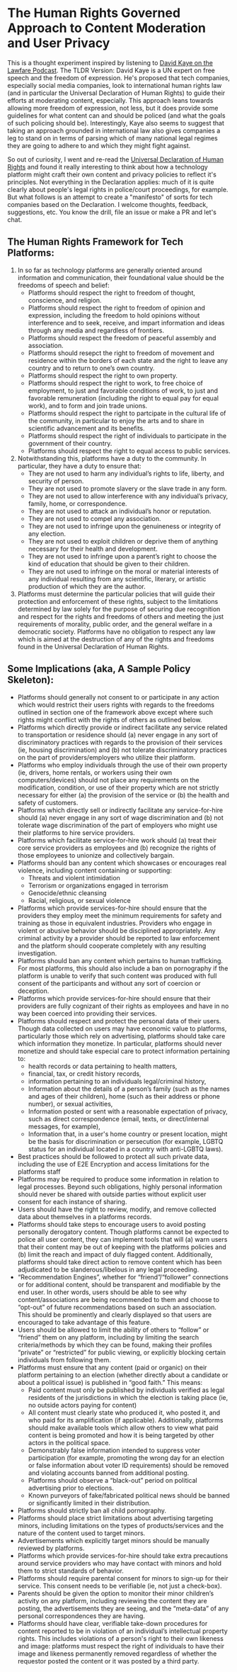 # The Human Rights Governed Approach to Content Moderation and User Privacy

This is a thought experiment inspired by listening to [David Kaye on the Lawfare Podcast](https://www.lawfareblog.com/lawfare-podcast-david-kaye-policing-speech-online). The TLDR Version: David Kaye is a UN expert on free speech and the freedom of expression. He's proposed that tech companies, especially social media companies, look to international human rights law (and in particular the Universal Declaration of Human Rights) to guide their efforts at moderating content, especially. This approach leans towards allowing more freedom of expression, not less, but it does provide some guidelines for what content can and should be policed (and what the goals of such policing should be). Interestingly, Kaye also seems to suggest that taking an approach grounded in international law also gives companies a leg to stand on in terms of parsing which of many national legal regimes they are going to adhere to and which they might fight against.

So out of curiosity, I went and re-read the [Universal Declaration of Human Rights](https://www.un.org/en/universal-declaration-human-rights/index.html) and found it really interesting to think about how a technology platform might craft their own content and privacy policies to reflect it's principles. Not everything in the Declaration applies: much of it is quite clearly about people's legal rights in police/court proceedings, for example. But what follows is an attempt to create a "manifesto" of sorts for tech companies based on the Declaration. I welcome thoughts, feedback, suggestions, etc. You know the drill, file an issue or make a PR and let's chat.

## The Human Rights Framework for Tech Platforms:

1. In so far as technology platforms are generally oriented around information and communication, their foundational value should be the freedoms of speech and belief:
	- Platforms should respect the right to freedom of thought, conscience, and religion.
	- Platforms should respect the right to freedom of opinion and expression, including the freedom to hold opinions without interference and to seek, receive, and impart information and ideas through any media and regardless of frontiers.
	- Platforms should respect the freedom of peaceful assembly and association.
	- Platforms should resepct the right to freedom of movement and residence within the borders of each state and the right to leave any country and to return to one’s own country.
	- Platforms should respect the right to own property.
	- Platforms should respect the right to work, to free choice of employment, to just and favorable conditions of work, to just and favorable remuneration (including the right to equal pay for equal work), and to form and join trade unions.
	- Platforms should respect the right to partcipate in the cultural life of the community, in particular to enjoy the arts and to share in scientific advancement and its benefits.
	- Platforms should respect the right of individuals to participate in the government of their country.
	- Platforms should respect the right to equal access to public services.
2. Notwithstanding this, platforms have a duty to the community. In particular, they have a duty to ensure that:
	- They are not used to harm any individual’s rights to life, liberty, and security of person.
	- They are not used to promote slavery or the slave trade in any form.
	- They are not used to allow interference with any individual’s privacy, family, home, or correspondence.
	- They are not used to attack an individual’s honor or reputation.
	- They are not used to compel any association.
	- They are not used to infringe upon the genuineness or integrity of any election.
	- They are not used to exploit children or deprive them of anything necessary for their health and development.
	- They are not used to infringe upon a parent’s right to choose the kind of education that should be given to their children.
	- They are not used to infringe on the moral or material interests of any individual resulting from any scientific, literary, or artistic production of which they are the author.
3. Platforms must determine the particular policies that will guide their protection and enforcement of these rights, subject to the limitations determined by law solely for the purpose of securing due recognition and respect for the rights and freedoms of others and meeting the just requirements of morality, public order, and the general welfare in a democratic society. Platforms have no obligation to respect any law which is aimed at the destruction of any of the rights and freedoms found in the Universal Declaration of Human Rights.

## Some Implications (aka, A Sample Policy Skeleton):

- Platforms should generally not consent to or participate in any action which would restrict their users rights with regards to the freedoms outlined in section one of the framework above except where such rights might conflict with the rights of others as outlined below.
- Platforms which directly provide or indirect facilitate any service related to transportation or residence should (a) never engage in any sort of discriminatory practices with regards to the provision of their services (ie, housing discrimination) and (b) not tolerate discriminatory practices on the part of providers/employers who utilize their platform. 
- Platforms who employ individuals through the use of their own property (ie, drivers, home rentals, or workers using their own computers/devices) should not place any requirements on the modification, condition, or use of their property which are not strictly necessary for either (a) the provision of the service or (b) the health and safety of customers.
- Platforms which directly sell or indirectly facilitate any service-for-hire should (a) never engage in any sort of wage discrimination and (b) not tolerate wage discrimination of the part of employers who might use their platforms to hire service providers. 
- Platforms which facilitate service-for-hire work should (a) treat their core service providers as employees and (b) recognize the rights of those employees to unionize and collectively bargain.
- Platforms should ban any content which showcases or encourages real violence, including content containing or supporting:
  - Threats and violent intimidation
  - Terrorism or organizations engaged in terrorism
  - Genocide/ethnic cleansing
  - Racial, religious, or sexual violence
- Platforms which provide services-for-hire should ensure that the providers they employ meet the minimum requirements for safety and training as those in equivalent industries. Providers who engage in violent or abusive behavior should be disciplined appropriately. Any criminal activity by a provider should be reported to law enforcement and the platform should cooperate completely with any resulting investigation.
- Platforms should ban any content which pertains to human trafficking. For most platforms, this should also include a ban on pornography if the platform is unable to verify that such content was produced with full consent of the participants and without any sort of coercion or deception.
- Platforms which provide services-for-hire should ensure that their providers are fully cognizant of their rights as employees and have in no way been coerced into providing their services.
- Platforms should respect and protect the personal data of their users. Though data collected on users may have economic value to platforms, particularly those which rely on advertising, platforms should take care which information they monetize. In particular, platforms should never monetize and should take especial care to protect information pertaining to:
  - health records or data pertaining to health matters, 
  - financial, tax, or credit history records,
  - information pertaining to an individuals legal/criminal history,
  - Information about the details of a person’s family (such as the names and ages of their children), home (such as their address or phone number), or sexual activities,
  - Information posted or sent with a reasonable expectation of privacy, such as direct correspondence (email, texts, or direct/internal messages, for example), 
  - Information that, in a user's home country or present location, might be the basis for discrimination or persecution (for example, LGBTQ status for an individual located in a country with anti-LGBTQ laws).
- Best practices should be followed to protect all such private data, including the use of E2E Encryption and access limitations for the platforms staff
- Platforms may be required to produce some information in relation to legal processes. Beyond such obligations, highly personal information should never be shared with outside parties without explicit user consent for each instance of sharing.
- Users should have the right to review, modify, and remove collected data about themselves in a platforms records.
- Platforms should take steps to encourage users to avoid posting personally derogatory content. Though platforms cannot be expected to police all user content, they can implement tools that will (a) warn users that their content may be out of keeping with the platforms policies and (b) limit the reach and impact of duly flagged content. Additionally, platforms should take direct action to remove content which has been adjudicated to be slanderous/libelous in any legal proceeding.
- “Recommendation Engines”, whether for “friend”/“follower” connections or for additional content, should be transparent and modifiable by the end user. In other words, users should be able to see why content/associations are being recommended to them and choose to “opt-out” of future recommendations based on such an association. This should be prominently and clearly displayed so that users are encouraged to take advantage of this feature.
- Users should be allowed to limit the ability of others to “follow” or “friend” them on any platform, including by limiting the search criteria/methods by which they can be found, making their profiles “private” or “restricted” for public viewing, or explicitly blocking certain individuals from following them.
- Platforms must ensure that any content (paid or organic) on their platform pertaining to an election (whether directly about a candidate or about a political issue) is published in “good faith.” This means:
  - Paid content must only be published by individuals verified as legal residents of the jurisdictions in which the election is taking place (ie, no outside actors paying for content)
  - All content must clearly state who produced it, who posted it, and who paid for its amplification (if applicable). Additionally, platforms should make available tools which allow others to view what paid content is being promoted and how it is being targeted by other actors in the political space.
  - Demonstrably false information intended to suppress voter participation (for example, promoting the wrong day for an election or false information about voter ID requirements) should be removed and violating accounts banned from additional posting.
  - Platforms should observe a “black-out” period on political advertising prior to elections.
  - Known purveyors of fake/fabricated political news should be banned or significantly limited in their distribution.
- Platforms should strictly ban all child pornography.
- Platforms should place strict limitations about advertising targeting minors, including limitations on the types of products/services and the nature of the content used to target minors.
- Advertisements which explicitly target minors should be manually reviewed by platforms.
- Platforms which provide services-for-hire should take extra precautions around service providers who may have contact with minors and hold them to strict standards of behavior.
- Platforms should require parental consent for minors to sign-up for their service. This consent needs to be verifiable (ie, not just a check-box).
- Parents should be given the option to monitor their minor children’s activity on any platform, including reviewing the content they are posting, the advertisements they are seeing, and the “meta-data” of any personal correspondences they are having.
- Platforms should have clear, verifiable take-down procedures for content reported to be in violation of an individual’s intellectual property rights. This includes violations of a person's right to their own likeness and image: platforms must respect the right of individuals to have their image and likeness permanently removed regardless of whether the requestor posted the content or it was posted by a third party.
